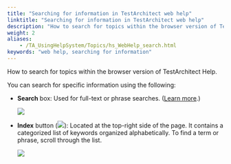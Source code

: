 ```yaml
--- 
title: "Searching for information in TestArchitect web help"
linktitle: "Searching for information in TestArchitect web help"
description: "How to search for topics within the browser version of TestArchitect Help."
weight: 2
aliases: 
    - /TA_UsingHelpSystem/Topics/hs_WebHelp_search.html
keywords: "web help, searching for information"
---
```


How to search for topics within the browser version of TestArchitect Help.

You can search for specific information using the following:

-   **Search** box: Used for full-text or phrase searches. \([Learn more](/TA_UsingHelpSystem/Topics/hs_WebHelp_full_text_search.html).\)

    ![](/images/TA_UsingHelpSystem/Images/search_box.png)

-   **Index** button \(![](/images/TA_UsingHelpSystem/Images/index_btn.png)\): Located at the top-right side of the page. It contains a categorized list of keywords organized alphabetically. To find a term or phrase, scroll through the list.

    ![](/images/TA_UsingHelpSystem/Images/index_page.png)





